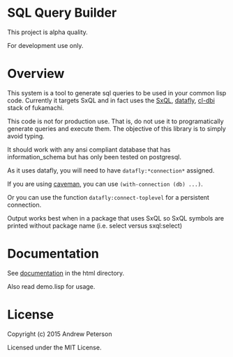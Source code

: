 
# SQL Query Builder

This project is alpha quality.

For development use only.

# Overview

This system is a tool to generate sql queries to be used in your common lisp code. Currently it targets SxQL and in fact uses the [SxQL][sxql], [datafly][datafly], [cl-dbi][cl-dbi] stack of fukamachi.  

This code is not for production use.  That is, do not use it to programatically generate queries and execute them.  The objective of this library is to simply avoid typing.

It should work with any ansi compliant database that has information_schema but has only been tested on postgresql.

As it uses datafly, you will need to have `datafly:*connection*` assigned.

If you are using [caveman][caveman], you can use `(with-connection (db) ...)`.

Or you can use the function `datafly:connect-toplevel` for a persistent connection.

Output works best when in a package that uses SxQL so SxQL symbols are printed without package name (i.e. select versus sxql:select)

# Documentation

See [documentation][docs] in the html directory.

Also read demo.lisp for usage.

# License

Copyright (c) 2015 Andrew Peterson

Licensed under the MIT License.

[sxql]: https://github.com/fukamachi/sxql
[datafly]: https://github.com/fukamachi/datafly
[cl-dbi]: http://8arrow.org/cl-dbi/
[caveman]: http://8arrow.org/caveman/ 
[docs]: https://aarvid.github.io/sql-query-builder/overview.html

